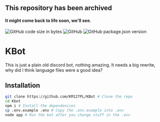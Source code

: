 ## **This repository has been archived** 
#### It might come back to life soon, we'll see.



![GitHub code size in bytes](https://img.shields.io/github/languages/code-size/KM127PL/KBot?style=for-the-badge&logo=appveyor) ![GitHub](https://img.shields.io/github/license/KM127PL/KBot?style=for-the-badge&logo=appveyor) ![GitHub package.json version](https://img.shields.io/github/package-json/v/KM127PL/KBot?style=for-the-badge&logo=appveyor) 

# KBot
This is just a plain old discord bot, nothing amazing.
It needs a big rewrite, why did I think language files were a good idea?

## Installation

```bash
git clone https://github.com/KM127PL/KBot # Clone the repo
cd Kbot
npm i # Install the dependencies
cp .env.example .env # Copy the .env.example into .env
node app # Run the bot after you change stuff in the .env
```
